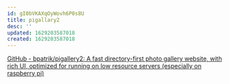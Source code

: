 ```yaml
---
id: gI0bVKAXqOyWovh6P0s8U
title: pigallary2
desc: ''
updated: 1629203587018
created: 1629203587018
---
```


[GitHub - bpatrik/pigallery2: A fast directory-first photo gallery website, with rich UI, optimized for running on low resource servers (especially on raspberry pi)](https://github.com/bpatrik/pigallery2)
